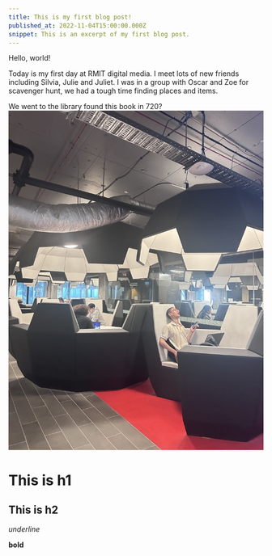 ```yaml
---
title: This is my first blog post!
published_at: 2022-11-04T15:00:00.000Z
snippet: This is an excerpt of my first blog post.
---
```


Hello, world!

Today is my first day at RMIT digital media. I meet lots of new friends including Silvia, Julie and Juliet. I was in a group with Oscar and Zoe for scavenger hunt, we had a tough time finding places and items.

We went to the library found this book in 720?
![description](static/W1S2/computer.jpeg)








# This is h1

## This is h2

_underline_

**bold**


